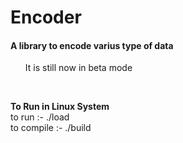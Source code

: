 # Encoder
<h4>A library to encode varius type of data</h4>

<ul>It is still now in beta mode</ul><br>

<b>To Run in Linux System</b><br>
to run :- ./load<br>
to compile :- ./build
